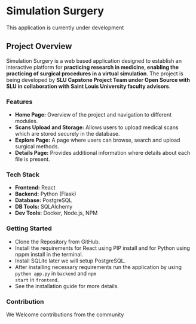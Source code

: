 # Simulation Surgery
This application is currently under development

## Project Overview
Simulation Surgery is a web based application designed to establish an interactive platform for **practicing research in medicine, enabling the practicing of surgical procedures in a virtual simulation**. The project is being developed by **SLU Capstone Project Team under Open Source with SLU in collaboration with Saint Louis University faculty advisors**.

### Features
- **Home Page:** Overview of the project and navigation to different modules.
- **Scans Upload and Storage:** Allows users to upload medical scans which are stored securely in the database.
- **Explore Page:** A page where users can browse, search and upload surgical methods.
- **Details Page:** Provides additional information where details about each file is present.

### Tech Stack
- **Frontend:** React
- **Backend:** Python (Flask)
- **Database:** PostgreSQL
- **DB Tools:** SQLAlchemy
- **Dev Tools:** Docker, Node.js, NPM

### Getting Started
- Clone the Repository from GitHub.
- Install the requirements for React using PIP install and for Python using nppm install in the terminal.
- Install SQLite later we will setup PostgreSQL.
- After installing necessary requirements run the application by using <code>python app.py</code> in `backend` and <code>npm start</code> in `frontend`.
- See the installation guide for more details.

### Contribution
We Welcome contributions from the community 



